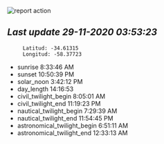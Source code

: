 ![report action](https://github.com/matiasz8/actions-for-reports/workflows/report%20action/badge.svg?branch=develop) 


## *****Last update 29-11-2020 03:53:23*****



		 Latitud: -34.61315
		 Longitud: -58.37723

 - sunrise 	 8:33:46 AM
 - sunset 	 10:50:39 PM
 - solar_noon 	 3:42:12 PM
 - day_length 	 14:16:53
 - civil_twilight_begin 	 8:05:01 AM
 - civil_twilight_end 	 11:19:23 PM
 - nautical_twilight_begin 	 7:29:39 AM
 - nautical_twilight_end 	 11:54:45 PM
 - astronomical_twilight_begin 	 6:51:11 AM
 - astronomical_twilight_end 	 12:33:13 AM
